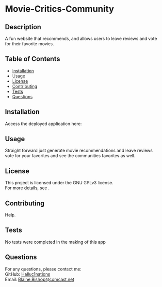 # Movie-Critics-Community



## Description
A fun website that recommends, and allows users to leave reviews and vote for their favorite movies.

## Table of Contents
- [Installation](#installation)
- [Usage](#usage)
- [License](#license)
- [Contributing](#contributing)
- [Tests](#tests)
- [Questions](#questions)

## Installation
Access the deployed application here:

## Usage
Straight forward just generate movie recommendations and leave reviews vote for your favorites and see the communities favorites as well.

## License

This project is licensed under the GNU GPLv3 license.  
For more details, see .
  

## Contributing
Help.

## Tests
No tests were completed in the making of this app

## Questions
For any questions, please contact me:  
GitHub: [Halluc1nations](https://github.com/Halluc1nations)  
Email: [Blaine.Bishop@comcast.net](mailto:Blaine.Bishop@comcast.net)
  